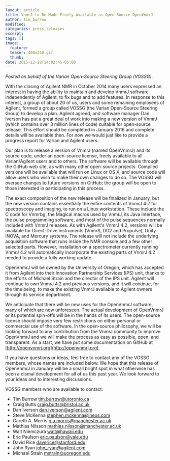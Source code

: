 ```yaml
---
layout: article
title: VnmrJ to Be Made Freely Available as Open Source OpenVnmrJ
author: tim_burrow
modified:
categories: press_releases
excerpt:
tags: []
image:
  feature:
  teaser: 400x250.gif
  thumb:
date: 2015-12-18T14:02:45-05:00
---
```

_Posted on behalf of the Varian Open-Source Steering Group (VOSSG)._

With the closing of Agilent NMR in October 2014 many users expressed an interest in having the ability to maintain and develop VnmrJ software independently of Agilent, to fix bugs and to add features. In response to this interest, a group of about 20 of us, users and some remaining employees of Agilent, formed a group called VOSSG (the Varian Open-Source Steering Group) to develop a plan. Agilent agreed, and software manager Dan Iverson has put a great deal of work into making a new version of VnmrJ (which contains over 3 million lines of code) suitable for open-source release. This effort should be completed in January 2016 and complete details will be available then. For now we would just like to provide a progress report for Varian and Agilent users.

Our plan is to release a version of VnmrJ (named OpenVnmrJ) and its source code, under an open-source license, freely available to all Varian/Agilent users and to others. The software will be available through the GitHub web site, as with many other open-source projects. Compiled versions will be available that will run on Linux or OS X, and source code will allow users who wish to make their own changes to do so. The VOSSG will oversee changes to future versions on GitHub; the group will be open to those interested in participating in this process.


The exact composition of the new release will be finalized in January, but the new version contains essentially the entire contents of VnmrJ 4.2 for spectroscopy and imaging, to run on a Linux workstation. These include the C code for Vnmrbg, the Magical macros used by VnmrJ, its Java interface, the pulse programming software, and most of the pulse sequences normally included with VnmrJ releases. As with Agilent's VnmrJ 4.2, versions will be available for Direct-Drive instruments (VnmrS, DD2 and Propulse), Unity INOVA, and Mercury systems. The release will not include the underlying acquisition software that runs inside the NMR console and a few other selected parts. However, installation on a spectrometer currently running VnmrJ 4.2 will automatically incorporate the existing parts of VnmrJ 4.2 needed to provide a fully working update.


OpenVnmrJ will be owned by the University of Oregon, which has accepted it from Agilent into their Innovation Partnership Services (IPS) unit, thanks to the efforts of Michael Strain and the director of the IPS unit. Agilent will continue to own VnmrJ 4.2 and previous versions, and it will continue, for the time being, to make the existing VnmrJ available to Agilent owners through its service department.


We anticipate that there will be new uses for the OpenVnmrJ software, many of which are now unforeseen. The actual development of OpenVnmrJ or its potential spin-offs will be in the hands of its users. The open-source license should impose very few restrictions on either personal or commercial use of the software. In the open-source philosophy, we will be looking forward to any contribution from the VnmrJ community to improve OpenVnmrJ and we will make the process as easy as possible, open, and transparent. As a start, we have put some documentation on GitHub at [http://openvnmrj.org](http://openvnmrj.org).


If you have questions or ideas, feel free to contact any of the VOSSG members, whose names are included below. We hope that this release of OpenVnmrJ in January will be a small bright spot in what otherwise has been a dismal development for all of us this past year. We look forward to your ideas and to interesting discussions.

VOSSG members who are available to contact:  

-   Tim Burrow tim.burrow@utoronto.ca
-   Craig Butts craig.butts@bristol.ac.uk
-   Dan Iverson dan.iverson@agilent.com
-   Steve McKenna stephen.mckenna@ineos.com
-   Gareth A. Morris g.a.morris@manchester.ac.uk
-   Mathias Nilsson mathias.nilsson@manchester.ac.uk
-   Walt Niemczura walt@hawaii.edu
-   Eric Paulson eric.paulson@yale.edu
-   David Rice daverice@stanford.edu
-   John Ryan john_ryan@agilent.com
-   Michael Strain mstrain@uoregon.edu
